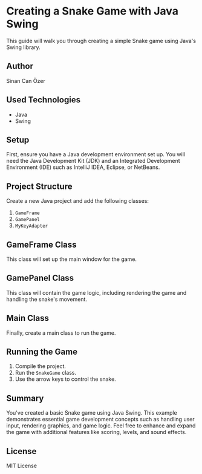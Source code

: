 # Creating a Snake Game with Java Swing

This guide will walk you through creating a simple Snake game using Java's Swing library.

## Author

Sinan Can Özer

## Used Technologies

- Java
- Swing

## Setup

First, ensure you have a Java development environment set up. You will need the Java Development Kit (JDK) and an Integrated Development Environment (IDE) such as IntelliJ IDEA, Eclipse, or NetBeans.

## Project Structure

Create a new Java project and add the following classes:

1. `GameFrame`
2. `GamePanel`
3. `MyKeyAdapter`

## GameFrame Class

This class will set up the main window for the game.

## GamePanel Class

This class will contain the game logic, including rendering the game and handling the snake's movement.

## Main Class

Finally, create a main class to run the game.

## Running the Game

1. Compile the project.
2. Run the `SnakeGame` class.
3. Use the arrow keys to control the snake.

## Summary

You've created a basic Snake game using Java Swing. This example demonstrates essential game development concepts such as handling user input, rendering graphics, and game logic. Feel free to enhance and expand the game with additional features like scoring, levels, and sound effects.

## License

MIT License

